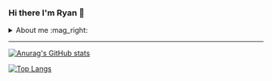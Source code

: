 ### Hi there I'm Ryan 👋

<details>
  <summary>About me :mag_right: </summary>
<br>
: :man: Thanapol Pradithsathabodee (Ryan)
<br>
  <br>
:: :birthday: : 25/01/1999
<br>
  <br>
::: :house_with_garden: Samutprakan, Thailand
  <br>
  <br>
:::: :school: I'm graduated from School of Information Technology @ King Mongkut's University of Technology Thonburi
</details>

<hr/>

[![Anurag's GitHub stats](https://github-readme-stats.vercel.app/api?username=ryan10599&show_icons=true&theme=dracula)](https://github.com/anuraghazra/github-readme-stats)

[![Top Langs](https://github-readme-stats.vercel.app/api/top-langs/?username=ryan10599&layout=compact)](https://github.com/anuraghazra/github-readme-stats)

<!--
**ryan10599/ryan10599** is a ✨ _special_ ✨ repository because its `README.md` (this file) appears on your GitHub profile.

Here are some ideas to get you started:

- 🔭 I’m currently working on ...
- 🌱 I’m currently learning ...
- 👯 I’m looking to collaborate on ...
- 🤔 I’m looking for help with ...
- 💬 Ask me about ...
- 📫 How to reach me: ...
- 😄 Pronouns: ...
- ⚡ Fun fact: ...
-->
